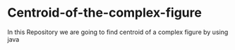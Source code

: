 # Centroid-of-the-complex-figure
In this Repository we are going to find centroid of a complex figure by using java
